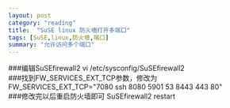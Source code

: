 ```yaml
---
layout: post
category: "reading"
title:  "SuSE linux 防火墙打开多端口"
tags: [SuSE,linux,防火墙,端口]
summary: "允许访问多个端口"
---
```


###编辑SuSEfirewall2
vi /etc/sysconfig/SuSEfirewall2
<br>
###找到FW_SERVICES_EXT_TCP参数，修改为
FW_SERVICES_EXT_TCP="7080 ssh 8080 5901 53 8443 443 80"
<br>
###修改完以后重启防火墙即可
SuSEfirewall2  restart

